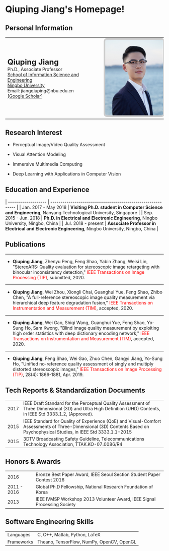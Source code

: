 # Qiuping Jiang's Homepage!
## Personal Information
<table class="cv">
  <tbody><tr>
    <td>
      <span class="blue_2"><font size="5"><strong>Qiuping Jiang</strong></font></span><br>
      Ph.D., Associate Professor<br>
      <a href="http://eecs.nbu.edu.cn/">School of Information Science and Engineering</a><br>
      <a href="http://www.nbu.edu.cn/">Ningbo University</a><br>
      Email: jiangqiuping@nbu.edu.cn<br>
      <a href="https://scholar.google.com/citations?user=PbPTiKYAAAAJ/">[Google Scholar]</a><br>
    </td>
    <td>
      <img src="picture.png" alt="Drawing" style="
      height: 240px;
      border: 5px solid #ccc;
      border-radius: 10px;
      -moz-border-radius: 10px;
      -khtml-border-radius: 10px;
      -webkit-border-radius: 10px;
      ">
    </td>
  </tr>
</tbody></table>


## Research Interest

* Perceptual Image/Video Quality Assessment

* Visual Attention Modeling

* Immersive Multimedia Computing

* Deep Learning with Applications in Computer Vision


## Education and Experience

| ------------------- | ------------------------------------------------------------ |
| Jan. 2017 - May  2018 | **Visiting Ph.D. student in Computer Science and Engineering**, Nanyang Technological University, Singapore |
| Sep. 2015 - Jun. 2018 | **Ph.D. in Electrical and Electronic Engineering**, Ningbo University, Ningbo, China |
| Jul. 2018 - present | **Associate Professor in Electrical and Electronic Engineering**, Ningbo University, Ningbo, China |


## Publications

---
*  **Qiuping Jiang**, Zhenyu Peng, Feng Shao, Yabin Zhang, Weisi Lin, "StereoARS: Quality evaluation for stereoscopic image retargeting with binocular inconsistency detection," <font color=red>IEEE Transactions on Image Processing (TIP)</font>, submitted, 2020.

---
*  **Qiuping Jiang**, Wei Zhou, Xiongli Chai, Guanghui Yue, Feng Shao, Zhibo Chen, "A full-reference stereoscopic image quality measurement via hierarchical deep feature degradation fusion," <font color=red>IEEE Transactions on Instrumentation and Measurement (TIM)</font>, accepted, 2020.

---
*  **Qiuping Jiang**, Wei Gao, Shiqi Wang, Guanghui Yue, Feng Shao, Yo-Sung Ho, Sam Kwong, "Blind image quality measurement by exploiting high order statistics with deep dictionary encoding network," <font color=red>IEEE Transactions on Instrumentation and Measurement (TIM)</font>, accepted, 2020.

---
*  **Qiuping Jiang**, Feng Shao, Wei Gao, Zhuo Chen, Gangyi Jiang, Yo-Sung Ho, "Unified no-reference quality assessment of singly and multiply distorted stereoscopic images," <font color=red>IEEE Transactions on Image Processing (TIP)</font>, 28(4): 1866-1881, Apr. 2019.

## Tech Reports & Standardization Documents

|      |                                                              |
| ---- | ------------------------------------------------------------ |
| 2017 | IEEE Draft Standard for the Perceptual Quality Assessment of Three Dimensional (3D) and Ultra High Definition (UHD) Contents, in IEEE Std 3333.1.2, (Approved). |
| 2015 | IEEE Standard for Quality of Experience (QoE) and Visual-Comfort Assessments of Three-Dimensional (3D) Contents Based on Psychophysical Studies, in IEEE Std 3333.1.1-2015 |
| 2015 | 3DTV Broadcasting Safety Guideline, Telecommunications Technology Association, TTAK.KO-07.0086/R4 |



## Honors & Awards

|             |                                                              |
| ----------- | ------------------------------------------------------------ |
| 2016        | Bronze Best Paper Award, IEEE Seoul Section Student Paper Contest 2016 |
| 2011 - 2016 | Global Ph.D Fellowship, National Research Foundation of Korea |
| 2013        | IEEE IVMSP Workshop 2013 Volunteer Award, IEEE Signal Processing Society |

## Software Engineering Skills

|            |                                           |
| ---------- | ----------------------------------------- |
| Languages  | C, C++, Matlab, Python, LaTeX             |
| Frameworks | Theano, TensorFlow, NumPy, OpenCV, OpenGL |
